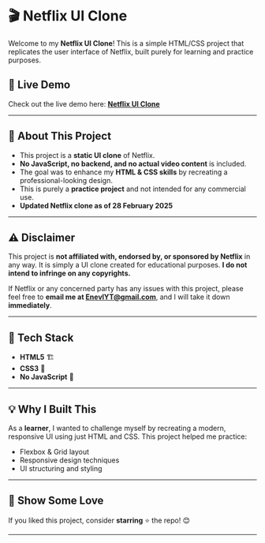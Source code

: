 # 🎬 Netflix UI Clone

Welcome to my **Netflix UI Clone**! This is a simple HTML/CSS project that replicates the user interface of Netflix, built purely for learning and practice purposes.

## 🚀 Live Demo
Check out the live demo here: **[Netflix UI Clone](https://enevl.github.io/Netflix/)**

---

## 📌 About This Project
- This project is a **static UI clone** of Netflix.
- **No JavaScript, no backend, and no actual video content** is included.
- The goal was to enhance my **HTML & CSS skills** by recreating a professional-looking design.
- This is purely a **practice project** and not intended for any commercial use.
- **Updated Netflix clone as of 28 February 2025**

---

## ⚠️ Disclaimer
This project is **not affiliated with, endorsed by, or sponsored by Netflix** in any way. It is simply a UI clone created for educational purposes. **I do not intend to infringe on any copyrights.**

If Netflix or any concerned party has any issues with this project, please feel free to **email me at EnevlYT@gmail.com**, and I will take it down **immediately**.

---

## 📂 Tech Stack
- **HTML5** 🏗️
- **CSS3** 🎨
- **No JavaScript** 🚫

---

## 💡 Why I Built This
As a **learner**, I wanted to challenge myself by recreating a modern, responsive UI using just HTML and CSS. This project helped me practice:
- Flexbox & Grid layout
- Responsive design techniques
- UI structuring and styling

---

## 🌟 Show Some Love
If you liked this project, consider **starring** ⭐ the repo! 😊

---